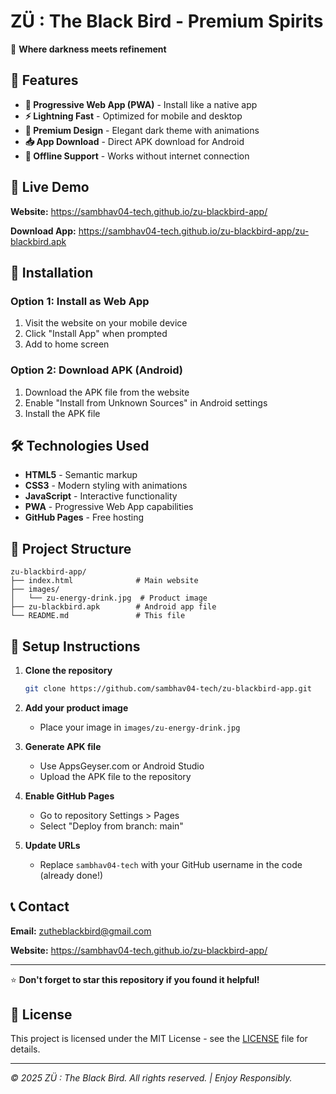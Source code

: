 # ZÜ : The Black Bird - Premium Spirits

🖤 **Where darkness meets refinement**

## 🌟 Features

- **📱 Progressive Web App (PWA)** - Install like a native app
- **⚡ Lightning Fast** - Optimized for mobile and desktop
- **🎨 Premium Design** - Elegant dark theme with animations
- **📥 App Download** - Direct APK download for Android
- **🔄 Offline Support** - Works without internet connection

## 🚀 Live Demo

**Website:** https://sambhav04-tech.github.io/zu-blackbird-app/

**Download App:** https://sambhav04-tech.github.io/zu-blackbird-app/zu-blackbird.apk

## 📱 Installation

### Option 1: Install as Web App
1. Visit the website on your mobile device
2. Click "Install App" when prompted
3. Add to home screen

### Option 2: Download APK (Android)
1. Download the APK file from the website
2. Enable "Install from Unknown Sources" in Android settings
3. Install the APK file

## 🛠️ Technologies Used

- **HTML5** - Semantic markup
- **CSS3** - Modern styling with animations
- **JavaScript** - Interactive functionality
- **PWA** - Progressive Web App capabilities
- **GitHub Pages** - Free hosting

## 📁 Project Structure

```
zu-blackbird-app/
├── index.html              # Main website
├── images/
│   └── zu-energy-drink.jpg  # Product image
├── zu-blackbird.apk        # Android app file
└── README.md               # This file
```

## 🔧 Setup Instructions

1. **Clone the repository**
   ```bash
   git clone https://github.com/sambhav04-tech/zu-blackbird-app.git
   ```

2. **Add your product image**
   - Place your image in `images/zu-energy-drink.jpg`

3. **Generate APK file**
   - Use AppsGeyser.com or Android Studio
   - Upload the APK file to the repository

4. **Enable GitHub Pages**
   - Go to repository Settings > Pages
   - Select "Deploy from branch: main"

5. **Update URLs**
   - Replace `sambhav04-tech` with your GitHub username in the code (already done!)

## 📞 Contact

**Email:** zutheblackbird@gmail.com

**Website:** https://sambhav04-tech.github.io/zu-blackbird-app/

---

⭐ **Don't forget to star this repository if you found it helpful!**

## 📄 License

This project is licensed under the MIT License - see the [LICENSE](LICENSE) file for details.

---

*© 2025 ZÜ : The Black Bird. All rights reserved. | Enjoy Responsibly.*
